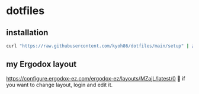 # dotfiles

## installation

```sh
curl "https://raw.githubusercontent.com/kyoh86/dotfiles/main/setup" | zsh
```

## my Ergodox layout

https://configure.ergodox-ez.com/ergodox-ez/layouts/MZajL/latest/0
:memo: if you want to change layout, login and edit it.

